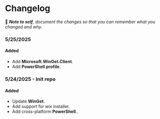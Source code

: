 # Changelog

📝 ***Note to self**, document the changes so that you can remember what you changed and why.*

### 5/25/2025

#### Added
- Add **Microsoft.WinGet.Client**.
- Add **PowerShell profile**.

### 5/24/2025 - Init repo

#### Added
 - Update **WinGet**.
 - Add support for *wix* installer.
 - Add cross-platform **PowerShell**..